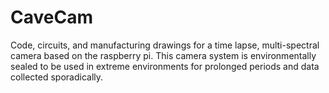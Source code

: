 # CaveCam
Code, circuits, and manufacturing drawings for a time lapse, multi-spectral camera based on the raspberry pi.  This camera system is environmentally sealed to be used in extreme environments for prolonged periods and data collected sporadically. 
